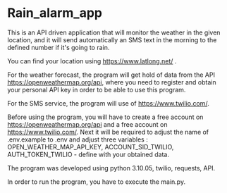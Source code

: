 # Rain_alarm_app

This is an API driven application that will monitor the weather in the given location, and it will send automatically an SMS text in the morning to the defined number if it's going to rain. 

You can find your location using https://www.latlong.net/ .

For the weather forecast, the program will get hold of data from the API https://openweathermap.org/api, where you need to register and obtain your personal API key in order to be able to use this program.

For the SMS service, the program will use of https://www.twilio.com/. 

Before using the program, you will have to create a free account on https://openweathermap.org/api and a free account on https://www.twilio.com/. Next it will be required to adjust the name of .env.example to .env and adjust three variables :
OPEN_WEATHER_MAP_API_KEY, ACCOUNT_SID_TWILIO, AUTH_TOKEN_TWILIO - define with your obtained data. 


The program was developed using python 3.10.05, twilio, requests, API. 

In order to run the program, you have to execute the main.py.
